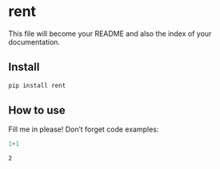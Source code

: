 # rent

<!-- WARNING: THIS FILE WAS AUTOGENERATED! DO NOT EDIT! -->

This file will become your README and also the index of your
documentation.

## Install

``` sh
pip install rent
```

## How to use

Fill me in please! Don’t forget code examples:

``` python
1+1
```

    2
